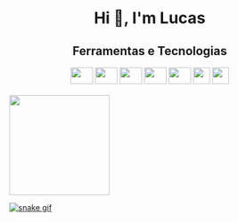 <h1 align="center"> Hi 👋, I'm Lucas </h1>

<div style="display: inline_block" align="center">
  <h2>Ferramentas e Tecnologias</h2>
  <img width="40" height="30" src="https://cdn.jsdelivr.net/gh/devicons/devicon/icons/html5/html5-original.svg">
  <img width="40" height="30" src="https://cdn.jsdelivr.net/gh/devicons/devicon/icons/css3/css3-original.svg">
  <img width="40" height="30" src="https://cdn.jsdelivr.net/gh/devicons/devicon/icons/javascript/javascript-original.svg">
  <img width="40" height="30" src="https://cdn.jsdelivr.net/gh/devicons/devicon/icons/react/react-original.svg">
  <img width="40" height="30" src="https://cdn.jsdelivr.net/gh/devicons/devicon/icons/sass/sass-original.svg">
  <img height="30" src="https://cdn.jsdelivr.net/gh/devicons/devicon/icons/python/python-original.svg" />
  <img height="30" src="https://cdn.jsdelivr.net/gh/devicons/devicon/icons/java/java-plain.svg" />
  
</div>
<br>
<div>
<a href="https://github.com/seu-usuário-aqui">
<!--<img  height="200em" src="https://github-readme-stats.vercel.app/api/top-langs/?username=luckgon&layout=compact&langs_count=7&theme=dracula"/>-->
<img height="180em" src="https://github-readme-stats.vercel.app/api?username=luckgon&show_icons=true&theme=dracula&include_all_commits=true&count_private=true"/>
</div>
<!--![SUAS estatísticas do github](https://github-readme-stats.vercel.app/api?username=luckgon)-->

<!--
[<img src="https://img.shields.io/badge/twitter-%231DA1F2.svg?&style=for-the-badge&logo=twitter&logoColor=white" />](https://twitter.com/USERNAME ) [<img src="https://img.shields.io/badge/medium-%2312100E.svg?&style=for-the-badge&logo=medium&logoColor=white" />](https://medium.com/ NOME DE USUÁRIO) [<img src="https://img.shields.io/badge/linkedin-%230077B5.svg?&style=for-the-badge&logo=linkedin&logoColor=white" />](https://www.linkedin .com/in/USERNAME/) [<img src = "https://img.shields.io/badge/instagram-%23E4405F.svg?&style=for-the-badge&logo=instagram&logoColor=white">](https: //www.instagram.com/NOME DE USUÁRIO/) [<img src = "https://img.shields.io/badge/facebook-%231877F2.svg?&style=for-the-badge&logo=facebook&logoColor=white">](https://www.facebook.com/USERNAME)


**luckgon/Luckgon** is a ✨ _special_ ✨ repository because its `README.md` (this file) appears on your GitHub profile.

Here are some ideas to get you started:

- 🔭 I’m currently working on ...
- 🌱 I’m currently learning ...
- 👯 I’m looking to collaborate on ...
- 🤔 I’m looking for help with ...
- 💬 Ask me about ...
- 📫 How to reach me: ...
- 😄 Pronouns: ...
- ⚡ Fun fact: ...
  -->
![snake gif](https://github.com/luckgon/luckgon/blob/output/github-contribution-grid-snake.svg)
